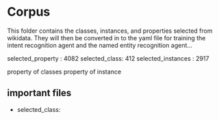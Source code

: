 # Corpus 
This folder contains the classes, instances, and properties selected from wikidata.
They will then be converted in to the yaml file for training the intent recognition agent and the named entity recognition agent... 

selected_property : 4082
selected_class: 412
selected_instances : 2917

property of classes 
property of instance 

## important files 
- selected_class: 



